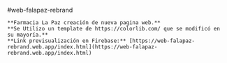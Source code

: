 #web-falapaz-rebrand

    **Farmacia La Paz creación de nueva pagina web.**
    **Se Utilizo un template de https://colorlib.com/ que se modificó en su mayoría.**
    **Link previsualización en Firebase:** [https://web-falapaz-rebrand.web.app/index.html](https://web-falapaz-rebrand.web.app/index.html)
